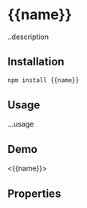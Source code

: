 # {{name}}

..description

## Installation

```bash
npm install {{name}}
```

## Usage

...usage

## Demo

<doc-show-html>
    <{{name}}></{{name}}>
</doc-show-html>

## Properties

<doc-props selector="{{name}}"></doc-props>

<script type="module" src="{{name}}.js"><script>
